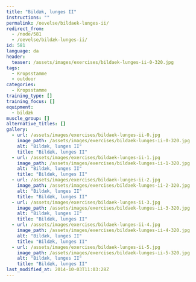 ```yaml
---
title: "Bildæk, lunges II"
instructions: ""
permalink: /oevelse/bildaek-lunges-ii/
redirect_from:
  - /node/581
  - /oevelse/bildæk-lunges-ii/
id: 581
language: da
header:
  teaser: /assets/images/exercises/bildaek-lunges-ii-0-320.jpg
tags:
  - Kropsstamme
  - outdoor
categories:
  - Kropsstamme
training_type: []
training_focus: []
equipment:
  - bildæk
muscle_group: []
alternative_titles: []
gallery:
  - url: /assets/images/exercises/bildaek-lunges-ii-0.jpg
    image_path: /assets/images/exercises/bildaek-lunges-ii-0-320.jpg
    alt: "Bildæk, lunges II"
    title: "Bildæk, lunges II"
  - url: /assets/images/exercises/bildaek-lunges-ii-1.jpg
    image_path: /assets/images/exercises/bildaek-lunges-ii-1-320.jpg
    alt: "Bildæk, lunges II"
    title: "Bildæk, lunges II"
  - url: /assets/images/exercises/bildaek-lunges-ii-2.jpg
    image_path: /assets/images/exercises/bildaek-lunges-ii-2-320.jpg
    alt: "Bildæk, lunges II"
    title: "Bildæk, lunges II"
  - url: /assets/images/exercises/bildaek-lunges-ii-3.jpg
    image_path: /assets/images/exercises/bildaek-lunges-ii-3-320.jpg
    alt: "Bildæk, lunges II"
    title: "Bildæk, lunges II"
  - url: /assets/images/exercises/bildaek-lunges-ii-4.jpg
    image_path: /assets/images/exercises/bildaek-lunges-ii-4-320.jpg
    alt: "Bildæk, lunges II"
    title: "Bildæk, lunges II"
  - url: /assets/images/exercises/bildaek-lunges-ii-5.jpg
    image_path: /assets/images/exercises/bildaek-lunges-ii-5-320.jpg
    alt: "Bildæk, lunges II"
    title: "Bildæk, lunges II"
last_modified_at: 2014-10-03T11:03:28Z
---
```


